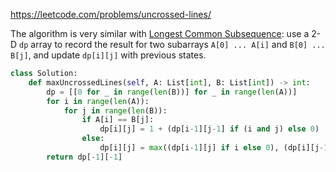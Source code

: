 <https://leetcode.com/problems/uncrossed-lines/>

The algorithm is very similar with [Longest Common Subsequence](https://leetcode.com/problems/longest-common-subsequence/): use a 2-D `dp` array to record the result for two subarrays `A[0] ... A[i]` and `B[0] ... B[j]`, and update `dp[i][j]` with previous states.

```python
class Solution:
    def maxUncrossedLines(self, A: List[int], B: List[int]) -> int:
        dp = [[0 for _ in range(len(B))] for _ in range(len(A))]
        for i in range(len(A)):
            for j in range(len(B)):
                if A[i] == B[j]:
                    dp[i][j] = 1 + (dp[i-1][j-1] if (i and j) else 0)
                else:
                    dp[i][j] = max((dp[i-1][j] if i else 0), (dp[i][j-1] if j else 0))
        return dp[-1][-1]                        
```



